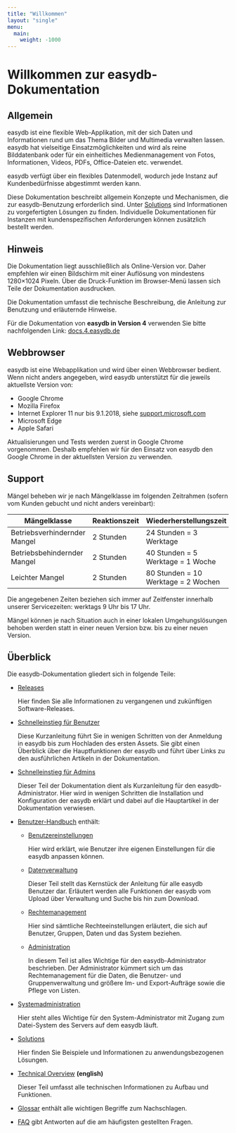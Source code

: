 ```yaml
---
title: "Willkommen"
layout: "single"
menu:
  main:
    weight: -1000
---
```

# Willkommen zur easydb-Dokumentation

## Allgemein

easydb ist eine flexible Web-Applikation, mit der sich Daten und Informationen rund um das Thema Bilder und Multimedia verwalten lassen. easydb hat vielseitige Einsatzmöglichkeiten und wird als reine Bilddatenbank oder für ein einheitliches Medienmanagement von Fotos, Informationen, Videos, PDFs, Office-Dateien etc. verwendet.

easydb verfügt über ein flexibles Datenmodell, wodurch jede Instanz auf Kundenbedürfnisse abgestimmt werden kann.

Diese Dokumentation beschreibt allgemein Konzepte und Mechanismen, die zur easydb-Benutzung erforderlich sind. Unter [Solutions](/de/solutions) sind Informationen zu vorgefertigten Lösungen zu finden. Individuelle Dokumentationen für Instanzen mit kundenspezifischen Anforderungen können zusätzlich bestellt werden.

## Hinweis

Die Dokumentation liegt ausschließlich als Online-Version vor. Daher empfehlen wir einen Bildschirm mit einer Auflösung von mindestens 1280×1024 Pixeln. Über die Druck-Funktion im Browser-Menü lassen sich Teile der Dokumentation ausdrucken.

Die Dokumentation umfasst die technische Beschreibung, die Anleitung zur Benutzung und erläuternde Hinweise.

Für die Dokumentation von **easydb in Version 4** verwenden Sie bitte nachfolgenden Link: [docs.4.easydb.de](http://docs.4.easydb.de)

## Webbrowser

easydb ist eine Webapplikation und wird über einen Webbrowser bedient. Wenn nicht anders angegeben, wird easydb unterstützt für die jeweils aktuellste Version von:

* Google Chrome
* Mozilla Firefox
* Internet Explorer 11 nur bis 9.1.2018, siehe [support.microsoft.com](https://support.microsoft.com/de-de/help/13853/windows-lifecycle-fact-sheet)
* Microsoft Edge
* Apple Safari

Aktualisierungen und Tests werden zuerst in Google Chrome vorgenommen. Deshalb empfehlen wir für den Einsatz von easydb den Google Chrome in der aktuellsten Version zu verwenden.

## Support

Mängel beheben wir je nach Mängelklasse im folgenden Zeitrahmen \(sofern vom Kunden gebucht und nicht anders vereinbart\):

| Mängelklasse | Reaktionszeit | Wiederherstellungszeit |
| --- | --- | --- |
| Betriebsverhindernder Mangel | 2 Stunden | 24 Stunden = 3 Werktage |
| Betriebsbehindernder Mangel | 2 Stunden | 40 Stunden = 5 Werktage = 1 Woche |
| Leichter Mangel | 2 Stunden | 80 Stunden = 10 Werktage = 2 Wochen |

Die angegebenen Zeiten beziehen sich immer auf Zeitfenster innerhalb unserer Servicezeiten: werktags 9 Uhr bis 17 Uhr.

Mängel können je nach Situation auch in einer lokalen Umgehungslösungen behoben werden statt in einer neuen Version bzw. bis zu einer neuen Version.

## Überblick

Die easydb-Dokumentation gliedert sich in folgende Teile:

* [Releases](/de/releases)

  Hier finden Sie alle Informationen zu vergangenen und zukünftigen Software-Releases.

* [Schnelleinstieg für Benutzer](/de/getstarteduser)

  Diese Kurzanleitung führt Sie in wenigen Schritten von der Anmeldung in easydb bis zum Hochladen des ersten Assets. Sie gibt einen Überblick über die Hauptfunktionen der easydb und führt über Links zu den ausführlichen Artikeln in der Dokumentation.

* [Schnelleinstieg für Admins](/de/getstartedadmin)

  Dieser Teil der Dokumentation dient als Kurzanleitung für den easydb-Administrator. Hier wird in wenigen Schritten die Installation und Konfiguration der easydb erklärt und dabei auf die Hauptartikel in der Dokumentation verwiesen.

* [Benutzer-Handbuch](/de/webfrontend) enthält:

  * [Benutzereinstellungen](/de/webfrontend/userprefs)

    Hier wird erklärt, wie Benutzer ihre eigenen Einstellungen für die easydb anpassen können.

  * [Datenverwaltung](/de/webfrontend/datamanagement)

    Dieser Teil stellt das Kernstück der Anleitung für alle easydb Benutzer dar. Erläutert werden alle Funktionen der easydb vom Upload über Verwaltung und Suche bis hin zum Download.

  * [Rechtemanagement](/de/webfrontend/rightsmanagement)

    Hier sind sämtliche Rechteeinstellungen erläutert, die sich auf Benutzer, Gruppen, Daten und das System beziehen.

  * [Administration](/de/webfrontend/administration)

    In diesem Teil ist alles Wichtige für den easydb-Administrator beschrieben. Der Administrator kümmert sich um das Rechtemanagement für die Daten, die Benutzer- und Gruppenverwaltung und größere Im- und Export-Aufträge sowie die Pflege von Listen.

* [Systemadministration](/de/sysadmin)

  Hier steht alles Wichtige für den System-Administrator mit Zugang zum Datei-System des Servers auf dem easydb läuft.

* [Solutions](/de/solutions)

  Hier finden Sie Beispiele und Informationen zu anwendungsbezogenen Lösungen.

* [Technical Overview](/en/technical) **\(english\)**

  Dieser Teil umfasst alle technischen Informationen zu Aufbau und Funktionen.

* [Glossar](/de/glossar) enthält alle wichtigen Begriffe zum Nachschlagen.

* [FAQ](/de/faq) gibt Antworten auf die am häufigsten gestellten Fragen.
